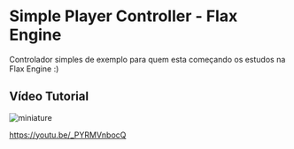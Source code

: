 # Simple Player Controller - Flax Engine

Controlador simples de exemplo para quem esta começando os estudos na Flax Engine :)

## Vídeo Tutorial

![miniature](https://user-images.githubusercontent.com/79365912/204106044-8870e64a-52a1-47ed-99c5-43fbb0fbc1ea.png)

https://youtu.be/_PYRMVnbocQ
